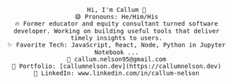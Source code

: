 

<p align="center">
    <samp>
      Hi, I'm Callum 👋 <br>
      😄 Pronouns: He/Him/His <br>
      🔥 Former educator and equity consultant turned software developer. Working on building useful tools that deliver timely insights to users. <br>
      ✨ Favorite Tech: JavaScript, React, Node, Python in Jupyter Notebook ... <br>
      📧 callum.nelson95@gmail.com <br>
      🎨 Portfolio: [callumnelson.dev](https://callumnelson.dev) <br>
      💼 LinkedIn: www.linkedin.com/in/callum-nelson <br>
    </samp>
</p>

